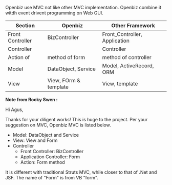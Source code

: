 Openbiz use MVC not like other MVC implementation.
Openbiz combine it witdh event drivent programming on Web GUI. 

| Section          | Openbiz                     | Other Framework               |
|------------------|-----------------------------|-------------------------------|
| Front Controller | BizController               | Front_Controller, Application |
| Controller       |                             | Controller                    |
| Action of        | method of form              | method of controller          |
| Model            | DataObject, Service         | Model, ActiveRecord, ORM      |
| View             | View, FOrm & template       | View, template                |


**Note from Rocky Swen :**

Hi Agus,

Thanks for your diligent works! This is huge to the project.
Per your suggestion on MVC, Openbiz MVC is listed below.
- Model: DataObject and Service
- View: View and Form
- Controller
   - Front Controller: BizController
   - Application Controller: Form
   - Action: Form method

It is different with traditional Struts MVC, while closer to that of .Net
and JSF. The name of "Form" is from VB "form".
